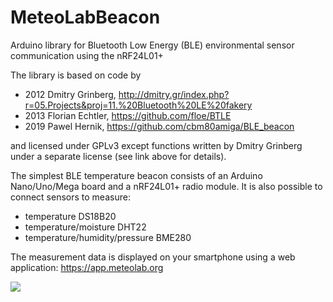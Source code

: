 MeteoLabBeacon
====

Arduino library for Bluetooth Low Energy (BLE) environmental sensor communication using the nRF24L01+

The library is based on code by

 * 2012 Dmitry Grinberg, http://dmitry.gr/index.php?r=05.Projects&proj=11.%20Bluetooth%20LE%20fakery
 * 2013 Florian Echtler, https://github.com/floe/BTLE
 * 2019 Pawel Hernik, https://github.com/cbm80amiga/BLE_beacon

and licensed under GPLv3 except functions written by Dmitry Grinberg under a separate
license (see link above for details).

The simplest BLE temperature beacon consists of an Arduino Nano/Uno/Mega board and a nRF24L01+ radio module. It is also possible to connect sensors to measure:
* temperature DS18B20
* temperature/moisture DHT22
* temperature/humidity/pressure BME280

The measurement data is displayed on your smartphone using a web application:
https://app.meteolab.org

<img src="https://www.emetsoc.org/wp-content/uploads/2020/10/2020_peex-edu-app-01-300x201.jpg">

